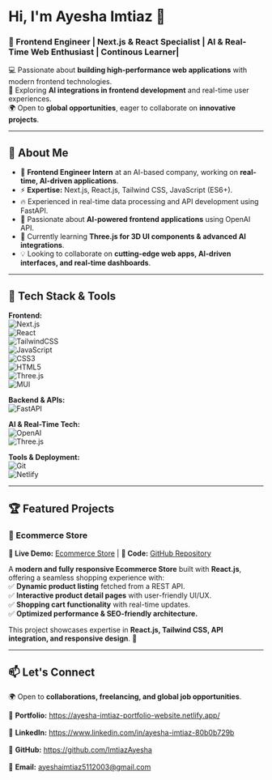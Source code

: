 # **Hi, I'm Ayesha Imtiaz 👋**  
### **🚀 Frontend Engineer | Next.js & React Specialist | AI & Real-Time Web Enthusiast | Continous Learner|**  

💻 Passionate about **building high-performance web applications** with modern frontend technologies.  
🤖 Exploring **AI integrations in frontend development** and real-time user experiences.  
🌍 Open to **global opportunities**, eager to collaborate on **innovative projects**.  

---

## 🚀 **About Me**  
- 🎯 **Frontend Engineer Intern** at an AI-based company, working on **real-time, AI-driven applications**.  
- ⚡ **Expertise:** Next.js, React.js, Tailwind CSS, JavaScript (ES6+).  
- 🔥 Experienced in real-time data processing and API development using FastAPI.
- 🤖 Passionate about **AI-powered frontend applications** using OpenAI API.  
- 🌱 Currently learning **Three.js for 3D UI components & advanced AI integrations**.  
- 💡 Looking to collaborate on **cutting-edge web apps, AI-driven interfaces, and real-time dashboards**.  

---

## 🔧 **Tech Stack & Tools**  
**Frontend:**  
![Next.js](https://img.shields.io/badge/Next.js-000000?style=for-the-badge&logo=next.js&logoColor=white)  
![React](https://img.shields.io/badge/React-61DAFB?style=for-the-badge&logo=react&logoColor=white)  
![TailwindCSS](https://img.shields.io/badge/Tailwind_CSS-38B2AC?style=for-the-badge&logo=tailwind-css&logoColor=white)  
![JavaScript](https://img.shields.io/badge/JavaScript-F7DF1E?style=for-the-badge&logo=javascript&logoColor=black)  
![CSS3](https://img.shields.io/badge/CSS3-1572B6?style=for-the-badge&logo=css3&logoColor=white)    
![HTML5](https://img.shields.io/badge/HTML5-E34F26?style=for-the-badge&logo=html5&logoColor=white)  
![Three.js](https://img.shields.io/badge/Three.js-000000?style=for-the-badge&logo=three.js&logoColor=white)  
![MUI](https://img.shields.io/badge/MUI-007FFF?style=for-the-badge&logo=mui&logoColor=white)  

**Backend & APIs:**  
![FastAPI](https://img.shields.io/badge/FastAPI-009688?style=for-the-badge&logo=fastapi&logoColor=white)  

**AI & Real-Time Tech:**  
![OpenAI](https://img.shields.io/badge/OpenAI-412991?style=for-the-badge&logo=openai&logoColor=white)  
![Three.js](https://img.shields.io/badge/Three.js-000000?style=for-the-badge&logo=three.js&logoColor=white)  

**Tools & Deployment:**  
![Git](https://img.shields.io/badge/Git-F05032?style=for-the-badge&logo=git&logoColor=white)  
![Netlify](https://img.shields.io/badge/Netlify-00C7B7?style=for-the-badge&logo=netlify&logoColor=white)  

---

## 🏆 **Featured Projects**  

### **🔹 Ecommerce Store**  
**🔗 Live Demo:** [Ecommerce Store](https://ayesha-ecommerce-store.netlify.app/) | **📂 Code:** [GitHub Repository](https://github.com/ImtiazAyesha/Ecommerce_store)  

A **modern and fully responsive Ecommerce Store** built with **React.js**, offering a seamless shopping experience with:  
✅ **Dynamic product listing** fetched from a REST API.  
✅ **Interactive product detail pages** with user-friendly UI/UX.  
✅ **Shopping cart functionality** with real-time updates.  
✅ **Optimized performance & SEO-friendly architecture.**  

This project showcases expertise in **React.js, Tailwind CSS, API integration, and responsive design**. 🚀  

---

## 📫 **Let's Connect**  
🌍 Open to **collaborations, freelancing, and global job opportunities**.  

🔗 **Portfolio:** https://ayesha-imtiaz-portfolio-website.netlify.app/ <br>  
🔗 **LinkedIn:** https://www.linkedin.com/in/ayesha-imtiaz-80b0b729b <br>  
🔗 **GitHub:** https://github.com/ImtiazAyesha <br>  
📩 **Email:** ayeshaimtiaz5112003@gmail.com  
 



